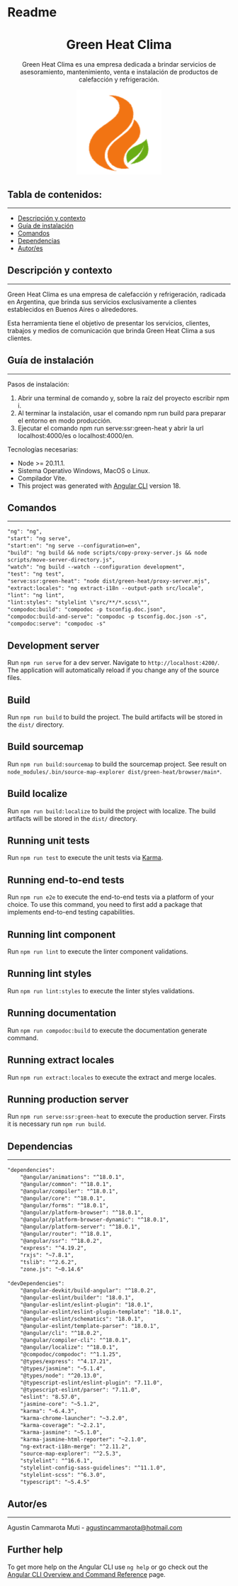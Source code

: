 # Readme

<h1 align="center">Green Heat Clima</h1>
<p align="center"> Green Heat Clima es una empresa dedicada a brindar servicios de asesoramiento, mantenimiento, venta e instalación de productos de calefacción y refrigeración. </p>
<p align="center"><img src="src/assets/icons/favicon-192x192.png"/></p>

## Tabla de contenidos:
---

- [Descripción y contexto](#descripción-y-contexto)
- [Guía de instalación](#guía-de-instalación)
- [Comandos](#comandos)
- [Dependencias](#dependencias)
- [Autor/es](#autores)

## Descripción y contexto
---

Green Heat Clima es una empresa de calefacción y refrigeración, radicada en Argentina, que brinda sus servicios exclusivamente a clientes establecidos en Buenos Aires o alrededores.

Esta herramienta tiene el objetivo de presentar los servicios, clientes, trabajos y medios de comunicación que brinda Green Heat Clima a sus clientes.

## Guía de instalación
---

Pasos de instalación:
1. Abrir una terminal de comando y, sobre la raíz del proyecto escribir npm i.
2. Al terminar la instalación, usar el comando npm run build para preparar el entorno en modo producción.
3. Ejecutar el comando npm run serve:ssr:green-heat y abrir la url localhost:4000/es o localhost:4000/en.

Tecnologías necesarias:
- Node >= 20.11.1.
- Sistema Operativo Windows, MacOS o Linux.
- Compilador Vite. 
- This project was generated with [Angular CLI](https://github.com/angular/angular-cli) version 18.

## Comandos
---

    "ng": "ng",
    "start": "ng serve",
    "start:en": "ng serve --configuration=en",
    "build": "ng build && node scripts/copy-proxy-server.js && node scripts/move-server-directory.js",
    "watch": "ng build --watch --configuration development",
    "test": "ng test",
    "serve:ssr:green-heat": "node dist/green-heat/proxy-server.mjs",
    "extract:locales": "ng extract-i18n --output-path src/locale",
    "lint": "ng lint",
    "lint:styles": "stylelint \"src/**/*.scss\"",
    "compodoc:build": "compodoc -p tsconfig.doc.json",
    "compodoc:build-and-serve": "compodoc -p tsconfig.doc.json -s",
    "compodoc:serve": "compodoc -s"

## Development server

Run `npm run serve` for a dev server. Navigate to `http://localhost:4200/`. The application will automatically reload if you change any of the source files.

## Build

Run `npm run build` to build the project. The build artifacts will be stored in the `dist/` directory.

## Build sourcemap

Run `npm run build:sourcemap` to build the sourcemap project. See result on `node_modules/.bin/source-map-explorer dist/green-heat/browser/main*`.

## Build localize

Run `npm run build:localize` to build the project with localize. The build artifacts will be stored in the `dist/` directory.

## Running unit tests

Run `npm run test` to execute the unit tests via [Karma](https://karma-runner.github.io).

## Running end-to-end tests

Run `npm run e2e` to execute the end-to-end tests via a platform of your choice. To use this command, you need to first add a package that implements end-to-end testing capabilities.

## Running lint component

Run `npm run lint` to execute the linter component validations.

## Running lint styles

Run `npm run lint:styles` to execute the linter styles validations.

## Running documentation

Run `npm run compodoc:build` to execute the documentation generate command.

## Running extract locales

Run `npm run extract:locales` to execute the extract and merge locales.

## Running production server

Run `npm run serve:ssr:green-heat` to execute the production server. Firsts it is necessary run `npm run build`.

## Dependencias
---

    "dependencies":
        "@angular/animations": "^18.0.1",
        "@angular/common": "^18.0.1",
        "@angular/compiler": "^18.0.1",
        "@angular/core": "^18.0.1",
        "@angular/forms": "^18.0.1",
        "@angular/platform-browser": "^18.0.1",
        "@angular/platform-browser-dynamic": "^18.0.1",
        "@angular/platform-server": "^18.0.1",
        "@angular/router": "^18.0.1",
        "@angular/ssr": "^18.0.2",
        "express": "^4.19.2",
        "rxjs": "~7.8.1",
        "tslib": "^2.6.2",
        "zone.js": "~0.14.6"

    "devDependencies":
        "@angular-devkit/build-angular": "^18.0.2",
        "@angular-eslint/builder": "18.0.1",
        "@angular-eslint/eslint-plugin": "18.0.1",
        "@angular-eslint/eslint-plugin-template": "18.0.1",
        "@angular-eslint/schematics": "18.0.1",
        "@angular-eslint/template-parser": "18.0.1",
        "@angular/cli": "^18.0.2",
        "@angular/compiler-cli": "^18.0.1",
        "@angular/localize": "^18.0.1",
        "@compodoc/compodoc": "^1.1.25",
        "@types/express": "^4.17.21",
        "@types/jasmine": "~5.1.4",
        "@types/node": "^20.13.0",
        "@typescript-eslint/eslint-plugin": "7.11.0",
        "@typescript-eslint/parser": "7.11.0",
        "eslint": "8.57.0",
        "jasmine-core": "~5.1.2",
        "karma": "~6.4.3",
        "karma-chrome-launcher": "~3.2.0",
        "karma-coverage": "~2.2.1",
        "karma-jasmine": "~5.1.0",
        "karma-jasmine-html-reporter": "~2.1.0",
        "ng-extract-i18n-merge": "^2.11.2",
        "source-map-explorer": "^2.5.3",
        "stylelint": "^16.6.1",
        "stylelint-config-sass-guidelines": "^11.1.0",
        "stylelint-scss": "^6.3.0",
        "typescript": "~5.4.5"

## Autor/es
---

Agustin Cammarota Muti - agustincammarota@hotmail.com 

## Further help

To get more help on the Angular CLI use `ng help` or go check out the [Angular CLI Overview and Command Reference](https://angular.io/cli) page.
